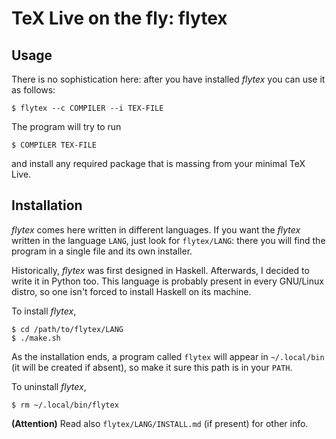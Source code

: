 # TeX Live on the fly: flytex


## Usage

There is no sophistication here: after you have installed *flytex* you can use it as follows:
```
$ flytex --c COMPILER --i TEX-FILE
```
The program will try to run
```
$ COMPILER TEX-FILE
```
and install any required package that is massing from your minimal TeX Live.


## Installation

*flytex* comes here written in different languages. If you want the *flytex* written in the language ```LANG```, just look for ```flytex/LANG```: there you will find the program in a single file and its own installer.

Historically, *flytex* was first designed in Haskell. Afterwards, I decided to write it in Python too. This language is probably present in every GNU/Linux distro, so one isn't forced to install Haskell on its machine.

To install *flytex*,
```
$ cd /path/to/flytex/LANG
$ ./make.sh
```

As the installation ends, a program called ```flytex``` will appear in ```~/.local/bin``` (it will be created if absent), so make it sure this path is in your ```PATH```.

To uninstall *flytex*,
```
$ rm ~/.local/bin/flytex
```

**(Attention)** Read also ```flytex/LANG/INSTALL.md``` (if present) for other info.
